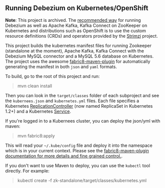 ##  Running Debezium on Kubernetes/OpenShift

**Note**: This project is archived. The [recommended way](https://debezium.io/docs/openshift/) for running Debezium as well as Apache Kafka, Kafka Connect on ZooKeeper on Kubernetes and distributions such as OpenShift is to use the custom resource definitions (CRDs) and operators provided by the [Strimzi](http://strimzi.io/) project.

This project builds the kubernetes manifest files for running Zookeeper (standalone at the moment), Apache Kafka, Kafka Connect with the Debezium MySQL connector and a MySQL 5.6 database on Kubernetes. The project uses the awesome [fabric8-maven-plugin](http://fabric8.io/guide/mavenPlugin.html) for automatically generating the manifest in both `json` and `yaml` formats. 

To build, go to the root of this project and run:

> mvn clean install

Then you can look in the `target/classes` folder of each subproject and see the `kubernees.json` and `kubernetes.yml` files. Each file specifies a Kubernetes [ReplicationController](http://kubernetes.io/docs/user-guide/replication-controller/) (now named ReplicaSet in Kubernetes 1.2+) and a Kubernetes [Service](http://kubernetes.io/docs/user-guide/services/).
 
If you're logged in to a Kubernees cluster, you can deploy the json/yml with maven:

> mvn fabric8:apply

This will read your `~/.kube/config` file and deploy it into the namespace which is in your current context. Please see the  [fabric8-maven-plugin documentation for more details and fine grained control.](http://fabric8.io/guide/mavenPlugin.html).

If you don't want to use Maven to deploy, you can use the `kubectl` tool directly. For example:

> kubectl create -f zk-standalone/target/classes/kubernetes.yml

